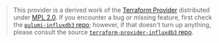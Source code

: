 > This provider is a derived work of the [Terraform Provider](https://github.com/komminarlabs/terraform-provider-influxdb3)
> distributed under [MPL 2.0](https://www.mozilla.org/en-US/MPL/2.0/). If you encounter a bug or missing feature,
> first check the [`pulumi-influxdb3` repo](https://github.com/komminarlabs/pulumi-influxdb3/issues); however, if that doesn't turn up anything,
> please consult the source [`terraform-provider-influxdb3` repo](https://github.com/komminarlabs/terraform-provider-influxdb3/issues).